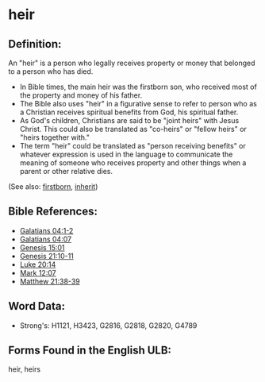 # heir

## Definition:

An "heir" is a person who legally receives property or money that belonged to a person who has died.

* In Bible times, the main heir was the firstborn son, who received most of the property and money of his father.
* The Bible also uses "heir" in a figurative sense to refer to person who as a Christian receives spiritual benefits from God, his spiritual father.
* As God's children, Christians are said to be "joint heirs" with Jesus Christ. This could also be translated as "co-heirs" or "fellow heirs" or "heirs together with."
* The term "heir" could be translated as "person receiving benefits" or whatever expression is used in the language to communicate the meaning of someone who receives property and other things when a parent or other relative dies.

(See also: [firstborn](../other/firstborn.md), [inherit](../kt/inherit.md))

## Bible References:

* [Galatians 04:1-2](rc://en/tn/help/gal/04/01)
* [Galatians 04:07](rc://en/tn/help/gal/04/07)
* [Genesis 15:01](rc://en/tn/help/gen/15/01)
* [Genesis 21:10-11](rc://en/tn/help/gen/21/10)
* [Luke 20:14](rc://en/tn/help/luk/20/14)
* [Mark 12:07](rc://en/tn/help/mrk/12/07)
* [Matthew 21:38-39](rc://en/tn/help/mat/21/38)

## Word Data:

* Strong's: H1121, H3423, G2816, G2818, G2820, G4789

## Forms Found in the English ULB:

heir, heirs

